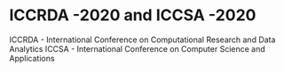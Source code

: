 # ICCRDA -2020 and ICCSA -2020
ICCRDA - International Conference on Computational Research and Data Analytics
ICCSA - International Conference on Computer Science and Applications

